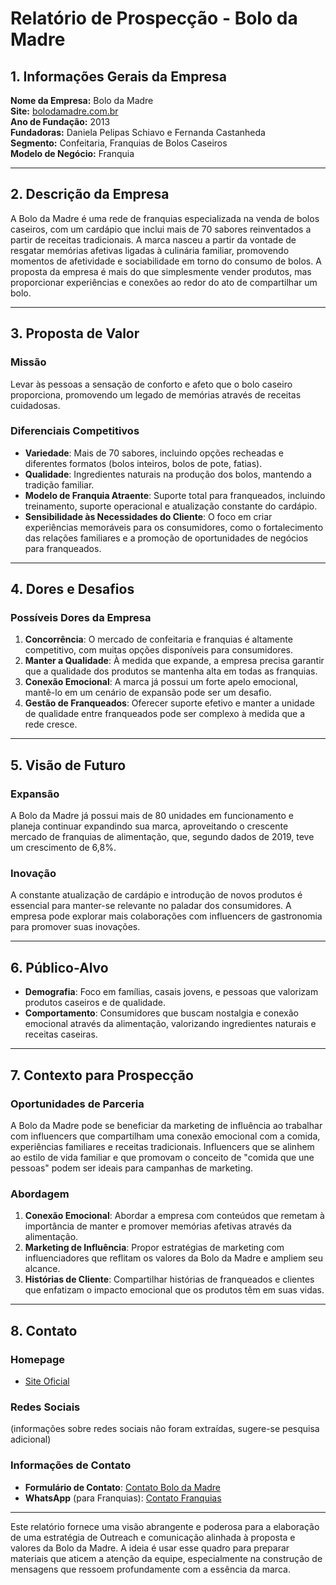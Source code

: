 # Relatório de Prospecção - Bolo da Madre

## 1. Informações Gerais da Empresa

**Nome da Empresa:** Bolo da Madre  
**Site:** [bolodamadre.com.br](http://www.bolodamadre.com.br)  
**Ano de Fundação:** 2013  
**Fundadoras:** Daniela Pelipas Schiavo e Fernanda Castanheda  
**Segmento:** Confeitaria, Franquias de Bolos Caseiros  
**Modelo de Negócio:** Franquia

---

## 2. Descrição da Empresa

A Bolo da Madre é uma rede de franquias especializada na venda de bolos caseiros, com um cardápio que inclui mais de 70 sabores reinventados a partir de receitas tradicionais. A marca nasceu a partir da vontade de resgatar memórias afetivas ligadas à culinária familiar, promovendo momentos de afetividade e sociabilidade em torno do consumo de bolos. A proposta da empresa é mais do que simplesmente vender produtos, mas proporcionar experiências e conexões ao redor do ato de compartilhar um bolo.

---

## 3. Proposta de Valor

### Missão
Levar às pessoas a sensação de conforto e afeto que o bolo caseiro proporciona, promovendo um legado de memórias através de receitas cuidadosas.

### Diferenciais Competitivos
- **Variedade**: Mais de 70 sabores, incluindo opções recheadas e diferentes formatos (bolos inteiros, bolos de pote, fatias).
- **Qualidade**: Ingredientes naturais na produção dos bolos, mantendo a tradição familiar.
- **Modelo de Franquia Atraente**: Suporte total para franqueados, incluindo treinamento, suporte operacional e atualização constante do cardápio.
- **Sensibilidade às Necessidades do Cliente**: O foco em criar experiências memoráveis para os consumidores, como o fortalecimento das relações familiares e a promoção de oportunidades de negócios para franqueados.

---

## 4. Dores e Desafios

### Possíveis Dores da Empresa
1. **Concorrência**: O mercado de confeitaria e franquias é altamente competitivo, com muitas opções disponíveis para consumidores.
2. **Manter a Qualidade**: À medida que expande, a empresa precisa garantir que a qualidade dos produtos se mantenha alta em todas as franquias.
3. **Conexão Emocional**: A marca já possui um forte apelo emocional, mantê-lo em um cenário de expansão pode ser um desafio.
4. **Gestão de Franqueados**: Oferecer suporte efetivo e manter a unidade de qualidade entre franqueados pode ser complexo à medida que a rede cresce.

---

## 5. Visão de Futuro

### Expansão
A Bolo da Madre já possui mais de 80 unidades em funcionamento e planeja continuar expandindo sua marca, aproveitando o crescente mercado de franquias de alimentação, que, segundo dados de 2019, teve um crescimento de 6,8%.

### Inovação
A constante atualização de cardápio e introdução de novos produtos é essencial para manter-se relevante no paladar dos consumidores. A empresa pode explorar mais colaborações com influencers de gastronomia para promover suas inovações.

---

## 6. Público-Alvo

- **Demografia**: Foco em famílias, casais jovens, e pessoas que valorizam produtos caseiros e de qualidade.
- **Comportamento**: Consumidores que buscam nostalgia e conexão emocional através da alimentação, valorizando ingredientes naturais e receitas caseiras.

---

## 7. Contexto para Prospecção

### Oportunidades de Parceria
A Bolo da Madre pode se beneficiar da marketing de influência ao trabalhar com influencers que compartilham uma conexão emocional com a comida, experiências familiares e receitas tradicionais. Influencers que se alinhem ao estilo de vida familiar e que promovam o conceito de "comida que une pessoas" podem ser ideais para campanhas de marketing.

### Abordagem
1. **Conexão Emocional**: Abordar a empresa com conteúdos que remetam à importância de manter e promover memórias afetivas através da alimentação.
2. **Marketing de Influência**: Propor estratégias de marketing com influenciadores que reflitam os valores da Bolo da Madre e ampliem seu alcance.
3. **Histórias de Cliente**: Compartilhar histórias de franqueados e clientes que enfatizam o impacto emocional que os produtos têm em suas vidas.

---

## 8. Contato

### Homepage
- [Site Oficial](http://www.bolodamadre.com.br)

### Redes Sociais
(informações sobre redes sociais não foram extraídas, sugere-se pesquisa adicional)

### Informações de Contato
- **Formulário de Contato**: [Contato Bolo da Madre](https://bolodamadre.com.br/contato/)
- **WhatsApp** (para Franquias): [Contato Franquias](https://franquias.bolodamadre.com.br)

---

Este relatório fornece uma visão abrangente e poderosa para a elaboração de uma estratégia de Outreach e comunicação alinhada à proposta e valores da Bolo da Madre. A ideia é usar esse quadro para preparar materiais que aticem a atenção da equipe, especialmente na construção de mensagens que ressoem profundamente com a essência da marca.